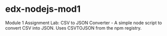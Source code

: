 # edx-nodejs-mod1
Module 1 Assignment Lab: CSV to JSON Converter - 
A simple node script to convert CSV into JSON.
Uses CSVTOJSON from the npm registry.
